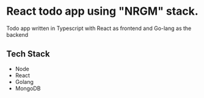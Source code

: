 # React todo app using "NRGM" stack.
Todo app written in Typescript with React as frontend and Go-lang as the backend

## Tech Stack
- Node
- React
- Golang
- MongoDB
